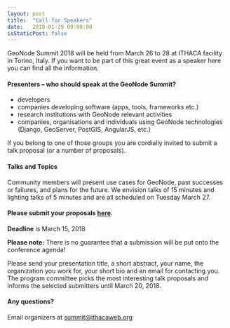 ```yaml
---
layout: post
title:  "Call for Speakers"
date:   2018-01-29 09:00:00
isStaticPost: false
---
```

GeoNode Summit 2018 will be held from March 26 to 28 at ITHACA facility in Torino, Italy. If you want to be part of this great event as a speaker here you can find all the information.

#### Presenters – who should speak at the GeoNode Summit?

* developers
* companies developing software (apps, tools, frameworks etc.)
* research institutions with GeoNode relevant activities
* companies, organisations and individuals using GeoNode technologies (Django, GeoServer, PostGIS, AngularJS, etc.)

If you belong to one of those groups you are cordially invited to submit a talk proposal (or a number of proposals).

#### Talks and Topics

Community members will present use cases for GeoNode, past successes or failures, and plans for the future. We envision talks of 15 minutes and lighting talks of 5 minutes and are all scheduled on Tuesday March 27.

#### Please submit your proposals [here](http://bit.ly/2rzWEeb).
__Deadline__ is March 15, 2018

__Please note:__ There is no guarantee that a submission will be put onto the conference agenda!<br/>

Please send your presentation title, a short abstract, your name, the organization you work for, your short bio and an email for contacting you.<br/>
The program committee picks the most interesting talk proposals and informs the selected submitters until March 20, 2018.<br/>

#### Any questions?
Email organizers at [summit@ithacaweb.org](mailto:summit@ithacaweb.org)
